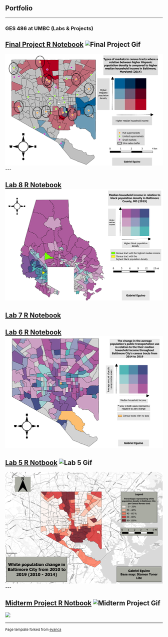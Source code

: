 ## Portfolio

---

### GES 486 at UMBC (Labs & Projects)

[Final Project R Notebook](/Final_Project/Eguino_FinalProject.html)
![Final Project Gif](https://media.giphy.com/media/LLldY6UGbBDqTHcIvS/giphy.gif)
---
<img src="/Final_Project/Eguino_FinalProject_Merged.pdf"/>
---

[Lab 8 R Notebook](/Lab_8/Eguino_Lab8.html)
<img src="/Lab_8/Lab8_Bivariate.pdf"/>
---

[Lab 7 R Notebook](/Lab_7/Eguino_Lab7.html)
---

[Lab 6 R Notebook](/Lab_6/Eguino_Lab6.html)
<img src="/Lab_6/Eguino_Lab6_BivariateMap.pdf"/>
---

[Lab 5 R Notbook](/Lab_5/Eguino_Actual_Lab5.html)
![Lab 5 Gif](https://media.giphy.com/media/1LBZU6rOi8D5lMpHdF/giphy.gif)
---
<img src="/Lab_5/Eguino_Actual_Lab5_Merged.pdf"/>
---

[Midterm Project R Notbook](/Midterm/Eguino_Lab5.html)
![Midterm Project Gif](https://media.giphy.com/media/Ijsjn52GNW7EwVZviP/giphy.gif)
---
<img src="/Midterm/Eguino_Midterm_Merged.pdf"/>

---
<p style="font-size:11px">Page template forked from <a href="https://github.com/evanca/quick-portfolio">evanca</a></p>
<!-- Remove above link if you don't want to attibute -->
